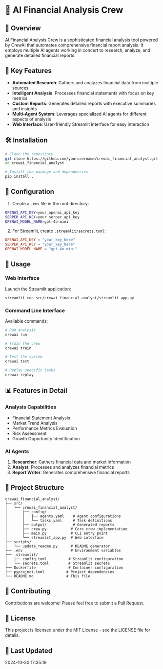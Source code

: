 # 💼 AI Financial Analysis Crew

## 🚀 Overview
AI Financial Analysis Crew is a sophisticated financial analysis tool powered by CrewAI that automates comprehensive financial report analysis. It employs multiple AI agents working in concert to research, analyze, and generate detailed financial reports.

## 🤖 Key Features
- **Automated Research**: Gathers and analyzes financial data from multiple sources
- **Intelligent Analysis**: Processes financial statements with focus on key metrics
- **Custom Reports**: Generates detailed reports with executive summaries and insights
- **Multi-Agent System**: Leverages specialized AI agents for different aspects of analysis
- **Web Interface**: User-friendly Streamlit interface for easy interaction

## 🛠️ Installation

```bash
# Clone the repository
git clone https://github.com/yourusername/crewai_financial_analyst.git
cd crewai_financial_analyst

# Install the package and dependencies
pip install .
```

## 🔑 Configuration

1. Create a `.env` file in the root directory:
```bash
OPENAI_API_KEY=your_openai_api_key
SERPER_API_KEY=your_serper_api_key
OPENAI_MODEL_NAME=gpt-4o-mini
```

2. For Streamlit, create `.streamlit/secrets.toml`:
```toml
OPENAI_API_KEY = "your_key_here"
SERPER_API_KEY = "your_key_here"
OPENAI_MODEL_NAME = "gpt-4o-mini"
```

## 🚀 Usage

### Web Interface
Launch the Streamlit application:
```bash
streamlit run src/crewai_financial_analyst/streamlit_app.py
```

### Command Line Interface
Available commands:
```bash
# Run analysis
crewai run

# Train the crew
crewai train

# Test the system
crewai test

# Replay specific tasks
crewai replay
```

## 📊 Features in Detail

### Analysis Capabilities
- Financial Statement Analysis
- Market Trend Analysis
- Performance Metrics Evaluation
- Risk Assessment
- Growth Opportunity Identification

### AI Agents
1. **Researcher**: Gathers financial data and market information
2. **Analyst**: Processes and analyzes financial metrics
3. **Report Writer**: Generates comprehensive financial reports

## 📁 Project Structure
```
crewai_financial_analyst/
├── src/
│   └── crewai_financial_analyst/
│       ├── config/
│       │   ├── agents.yaml    # Agent configurations
│       │   └── tasks.yaml     # Task definitions
│       ├── output/            # Generated reports
│       ├── crew.py           # Core crew implementation
│       ├── main.py           # CLI entry point
│       └── streamlit_app.py  # Web interface
├── scripts/
│   └── update_readme.py      # README generator
├── .env                      # Environment variables
├── .streamlit/
│   ├── config.toml          # Streamlit configuration
│   └── secrets.toml         # Streamlit secrets
├── Dockerfile               # Container configuration
├── pyproject.toml          # Project dependencies
└── README.md               # This file
```

## 🤝 Contributing
Contributions are welcome! Please feel free to submit a Pull Request.

## 📝 License
This project is licensed under the MIT License - see the LICENSE file for details.

## 🔄 Last Updated
2024-10-30 17:35:19
